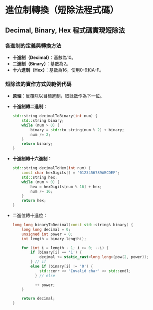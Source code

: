 # 進位制轉換（短除法程式碼）

## Decimal, Binary, Hex 程式碼實現短除法

### 各進制的定義與轉換方法

- **十進制（Decimal）**：基數為10。
- **二進制（Binary）**：基數為2。
- **十六進制（Hex）**：基數為16，使用0-9和A-F。

### 短除法的實作方式與範例代碼

- **原理**：反覆除以目標進制，取餘數作為下一位。
- **十進制轉二進制**：
    
    ```cpp
    std::string decimalToBinary(int num) {
        std::string binary;
        while (num > 0) {
            binary = std::to_string(num % 2) + binary;
            num /= 2;
        }
        return binary;
    }
    ```
    
- **十進制轉十六進制**：
    
    ```cpp
    std::string decimalToHex(int num) {
        const char hexDigits[] = "0123456789ABCDEF";
        std::string hex;
        while (num > 0) {
            hex = hexDigits[num % 16] + hex;
            num /= 16;
        }
        return hex;
    }
    ```
    
- 二進位轉十進位：
    
    ```cpp
    long long binaryToDecimal(const std::string& binary) {
        long long decimal = 0;
        unsigned int power = 0;
        int length = binary.length();
    
        for (int i = length - 1; i >= 0; --i) {
            if (binary[i] == '1') {
                decimal += static_cast<long long>(pow(2, power));
            } // if 
            else if (binary[i] != '0') {
    	        std::cerr << "Invalid char" << std::endl;
    	      } // else
    	      
    	      ++ power;
        }
    
        return decimal;
    }
    ```